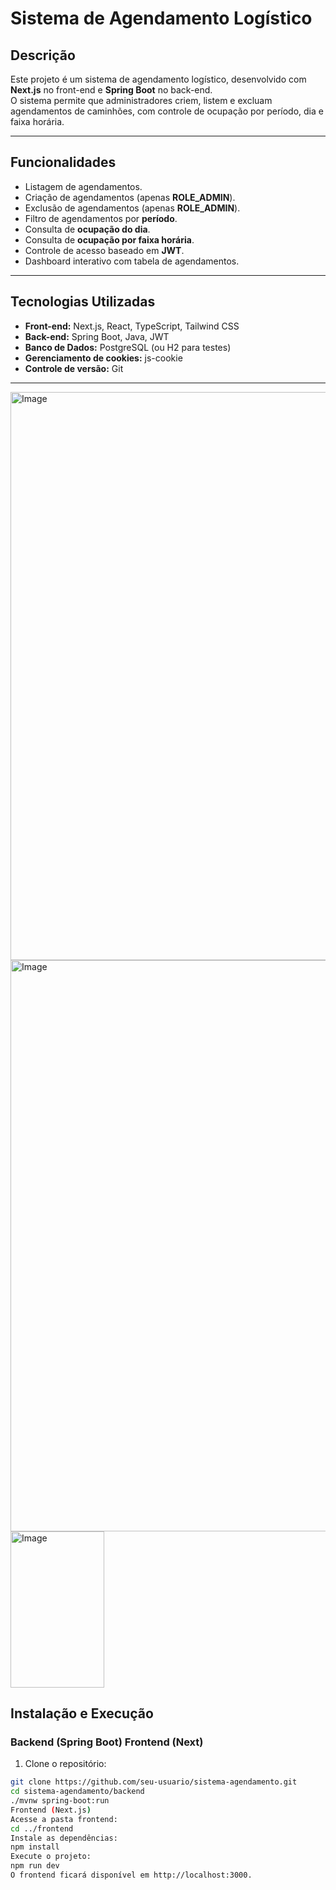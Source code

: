 # Sistema de Agendamento Logístico

## Descrição

Este projeto é um sistema de agendamento logístico, desenvolvido com **Next.js** no front-end e **Spring Boot** no back-end.  
O sistema permite que administradores criem, listem e excluam agendamentos de caminhões, com controle de ocupação por período, dia e faixa horária.

---

## Funcionalidades

- Listagem de agendamentos.
- Criação de agendamentos (apenas **ROLE_ADMIN**).
- Exclusão de agendamentos (apenas **ROLE_ADMIN**).
- Filtro de agendamentos por **período**.
- Consulta de **ocupação do dia**.
- Consulta de **ocupação por faixa horária**.
- Controle de acesso baseado em **JWT**.
- Dashboard interativo com tabela de agendamentos.

---

## Tecnologias Utilizadas

- **Front-end:** Next.js, React, TypeScript, Tailwind CSS
- **Back-end:** Spring Boot, Java, JWT
- **Banco de Dados:** PostgreSQL (ou H2 para testes)
- **Gerenciamento de cookies:** js-cookie
- **Controle de versão:** Git

---

<img width="1911" height="909" alt="Image" src="https://github.com/user-attachments/assets/2541b4f5-459d-48cd-ac5c-ec4e41f6e5b4" />
<img width="1918" height="914" alt="Image" src="https://github.com/user-attachments/assets/b53611d2-0aa8-46ce-a0b3-559adeb7cd7c" />
<img width="150" height="250" alt="Image" src="https://github.com/user-attachments/assets/002acbb9-006e-4543-92a5-9960b7aeb10a" />

## Instalação e Execução

### Backend (Spring Boot) Frontend (Next)

1. Clone o repositório:

```bash
git clone https://github.com/seu-usuario/sistema-agendamento.git
cd sistema-agendamento/backend
./mvnw spring-boot:run
Frontend (Next.js)
Acesse a pasta frontend:
cd ../frontend
Instale as dependências:
npm install
Execute o projeto:
npm run dev
O frontend ficará disponível em http://localhost:3000.


